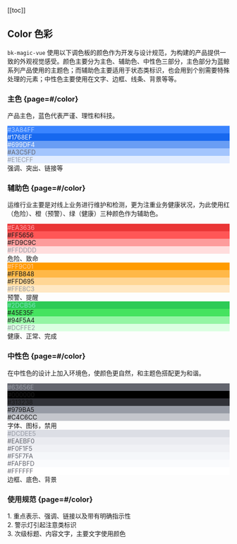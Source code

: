 [[toc]]

## Color 色彩

`bk-magic-vue` 使用以下调色板的颜色作为开发与设计规范，为构建的产品提供一致的外观视觉感受。颜色主要分为主色、辅助色、中性色三部分，主色部分为蓝鲸系列产品使用的主题色；而辅助色主要适用于状态类标识，也会用到个别需要特殊处理的元素；中性色主要使用在文字、边框、线条、背景等等。

### 主色 {page=#/color}
产品主色，蓝色代表严谨、理性和科技。

<div class="color-wrapper">
    <div class="color-item">
        <div class="main-color" style="background-color: #3a84ff;color: #aecdff;"><span>#3A84FF</span></div>
        <div class="other-color">
            <div style="background-color: #1768ef; color: #f5f7fa;"><span>#1768EF</span></div>
            <div style="background-color: #699df4; color: #f5f7fa;"><span>#699DF4</span></div>
            <div style="background-color: #a3c5fd; color: #63656e;"><span>#A3C5FD</span></div>
            <div style="background-color: #e1ecff; color: #979ba5;"><span>#E1ECFF</span></div>
        </div>
        <div class="color-tips">强调、突出、链接等</div>
    </div>
</div>

### 辅助色 {page=#/color}
运维行业主要是对线上业务进行维护和检测，更为注重业务健康状况，为此使用红（危险）、橙（预警）、绿（健康）三种颜色作为辅助色。

<div class="color-wrapper help-color">
    <div class="color-item">
        <div class="main-color" style="background-color: #ea3636;color: #ffa7ab;"><span>#EA3636</span></div>
        <div class="other-color">
            <div style="background-color: #ff5656;"><span>#FF5656</span></div>
            <div style="background-color: #fd9c9c;"><span>#FD9C9C</span></div>
            <div style="background-color: #ffdddd; color: #979ba5;"><span>#FFDDDD</span></div>
        </div>
        <div class="color-tips">危险、致命</div>
    </div>
    <div class="color-item">
        <div class="main-color" style="background-color: #ff9c01;color: #ffcca2;"><span>#FF9C01</span></div>
        <div class="other-color">
            <div style="background-color: #ffb848;"><span>#FFB848</span></div>
            <div style="background-color: #ffd695;"><span>#FFD695</span></div>
            <div style="background-color: #ffe8c3; color: #979ba5;"><span>#FFE8C3</span></div>
        </div>
        <div class="color-tips">预警、提醒</div>
    </div>
    <div class="color-item">
        <div class="main-color" style="background-color: #2dcb56;color: #7ee5c2;"><span>#2DCB56</span></div>
        <div class="other-color">
            <div style="background-color: #45e35f;"><span>#45E35F</span></div>
            <div style="background-color: #94f5a4;"><span>#94F5A4</span></div>
            <div style="background-color: #dcffe2; color: #979ba5;"><span>#DCFFE2</span></div>
        </div>
        <div class="color-tips">健康、正常、完成</div>
    </div>
</div>

### 中性色 {page=#/color}
在中性色的设计上加入环境色，使颜色更自然，和主题色搭配更为和谐。

<div class="color-wrapper middle-color">
    <div class="color-item color-item-max">
        <div class="main-color" style="background-color: #63656e;color: #979ba5;"><span>#63656E</span></div>
        <div class="other-color">
            <div style="background-color: #000000;"><span>#000000</span></div>
            <div style="background-color: #313238;"><span>#313238</span></div>
            <div style="background-color: #979ba5;"><span>#979BA5</span></div>
            <div style="background-color: #c4c6cc;"><span>#C4C6CC</span></div>
        </div>
        <div class="color-tips">字体、图标，禁用</div>
    </div>
    <div class="color-item color-item-max">
        <div class="main-color" style="background-color: #dcdee5; color: #979ba5;"><span>#DCDEE5</span></div>
        <div class="other-color">
            <div style="background-color: #eaebf0; color: #63656e;"><span>#EAEBF0</span></div>
            <div style="background-color: #f0f1f5; color: #63656e;"><span>#F0F1F5</span></div>
            <div style="background-color: #f5f7fa; color: #63656e;"><span>#F5F7FA</span></div>
            <div style="background-color: #fafbfd; color: #63656e;"><span>#FAFBFD</span></div>
            <div style="background-color: #ffffff; color: #63656e;"><span>#FFFFFF</span></div>
        </div>
        <div class="color-tips">边框、底色、背景</div>
    </div>
</div>

### 使用规范 {page=#/color}

<div class="color-spec">
    <div>1. 重点表示、强调、链接以及带有明确指示性</div>
    <div>2. 警示灯引起注意类标识</div>
    <div>3. 次级标题、内容文字，主要文字使用颜色</div>
</div>
